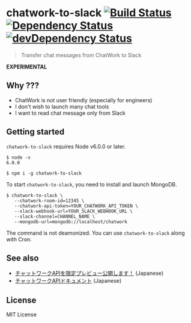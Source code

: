 # chatwork-to-slack [![Build Status](https://img.shields.io/travis/pine613/chatwork-to-slack/master.svg?style=flat-square)](https://travis-ci.org/pine613/chatwork-to-slack) [![Dependency Status](https://img.shields.io/david/pine613/chatwork-to-slack.svg?style=flat-square)](https://david-dm.org/pine613/chatwork-to-slack) [![devDependency Status](https://img.shields.io/david/dev/pine613/chatwork-to-slack.svg?style=flat-square)](https://david-dm.org/pine613/chatwork-to-slack#info=devDependencies)



> Transfer chat messages from ChatWork to Slack

**EXPERIMENTAL**

## Why ???
- ChatWork is not user friendly (especially for engineers)
- I don't wish to launch many chat tools
- I want to read chat message only from Slack

## Getting started
`chatwork-to-slack` requires Node v6.0.0 or later.

```
$ node -v
6.0.0

$ npm i -g chatwork-to-slack
```

To start `chatwork-to-slack`, you need to install and launch MongoDB.

```
$ chatwork-to-slack \
   --chatwork-room-id=12345 \
   --chatwork-api-token=YOUR_CHATWORK_API_TOKEN \
   --slack-webhook-url=YOUR_SLACK_WEBHOOK_URL \
   --slack-channel=CHANNEL_NAME \
   --mongodb-url=mongodb://localhost/chatwork
```

The command is not deamonized.
You can use `chatwork-to-slack` along with Cron.

## See also
- [チャットワークAPIを限定プレビュー公開します！](http://blog-ja.chatwork.com/2013/11/api-preview.html) (Japanese)
- [チャットワークAPIドキュメント](http://developer.chatwork.com/ja/index.html) (Japanese)

## License
MIT License

